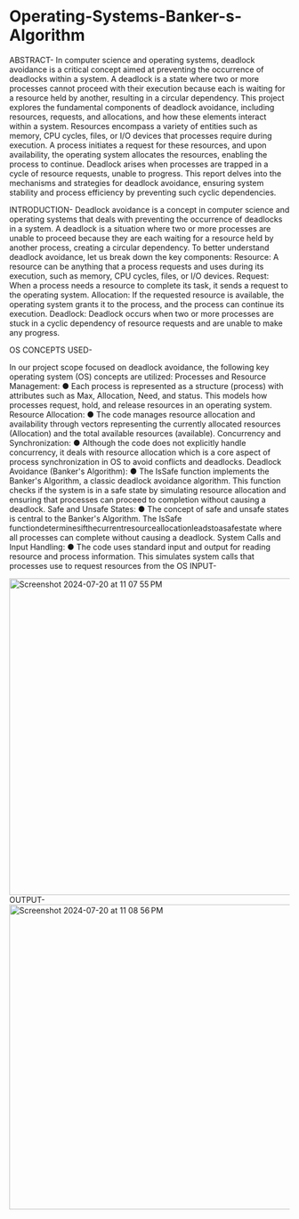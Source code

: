 # Operating-Systems-Banker-s-Algorithm

ABSTRACT-
In computer science and operating systems, deadlock avoidance is a critical concept aimed at preventing the occurrence of deadlocks within a system. A deadlock is a state where two or more processes cannot proceed with their execution because each is waiting for a resource held by another, resulting in a circular dependency. This project explores the fundamental components of deadlock avoidance, including resources, requests, and allocations, and how these elements interact within a system. Resources encompass a variety of entities such as memory, CPU cycles, files, or I/O devices that processes require during execution. A process initiates a request for these resources, and upon availability, the operating system allocates the resources, enabling the process to continue. Deadlock arises when processes are trapped in a cycle of resource requests, unable to progress. This report delves into the mechanisms and strategies for deadlock avoidance, ensuring system stability and process efficiency by preventing such cyclic dependencies.

INTRODUCTION-
Deadlock avoidance is a concept in computer science and operating systems that deals with preventing the occurrence of deadlocks in a system. A deadlock is a situation where two or more processes are unable to proceed because they are each waiting for a resource held by another process, creating a circular dependency.
To better understand deadlock avoidance, let us break down the key components:
Resource: A resource can be anything that a process requests and uses during its execution, such as memory, CPU cycles, files, or I/O devices.
Request: When a process needs a resource to complete its task, it sends a request to the operating system.
Allocation: If the requested resource is available, the operating system grants it to the process, and the process can continue its execution.
Deadlock: Deadlock occurs when two or more processes are stuck in a cyclic dependency of resource requests and are unable to make any progress.

OS CONCEPTS USED-

In our project scope focused on deadlock avoidance, the following key operating system (OS) concepts are utilized:
Processes and Resource Management:
● Each process is represented as a structure (process) with attributes such as Max, Allocation, Need, and status. This models how processes request, hold, and release resources in an operating system.
Resource Allocation:
● The code manages resource allocation and availability through vectors representing the currently allocated resources (Allocation) and the total available resources (available).
Concurrency and Synchronization:
● Although the code does not explicitly handle concurrency, it deals with resource allocation which is a core aspect of process synchronization in OS to avoid conflicts and deadlocks.
Deadlock Avoidance (Banker's Algorithm):
● The IsSafe function implements the Banker's Algorithm, a classic deadlock avoidance algorithm. This function checks if the system is in a safe state by simulating
resource allocation and ensuring that processes can proceed to completion without causing a deadlock.
Safe and Unsafe States:
● The concept of safe and unsafe states is central to the Banker's Algorithm. The IsSafe functiondeterminesifthecurrentresourceallocationleadstoasafestate where all processes can complete without causing a deadlock.
System Calls and Input Handling:
● The code uses standard input and output for reading resource and process information. This simulates system calls that processes use to request resources from the OS
INPUT-

<img width="569" alt="Screenshot 2024-07-20 at 11 07 55 PM" src="https://github.com/user-attachments/assets/ee5fedbc-d2b2-41e0-b9d8-50fbe3d73daa">
OUTPUT-


<img width="548" alt="Screenshot 2024-07-20 at 11 08 56 PM" src="https://github.com/user-attachments/assets/5ae5dbb2-658b-41fc-8f92-59b83f54a797">



